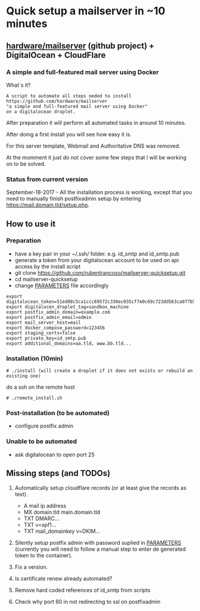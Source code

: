 # Quick setup a mailserver in ~10 minutes
## [hardware/mailserver](https://github.com/hardware/mailserver) (github project) + DigitalOcean + CloudFlare
### A simple and full-featured mail server using Docker

What`s it?

```
A script to automate all steps neded to install 
https://github.com/hardware/mailserver 
"a simple and full-featured mail server using Docker" 
on a digitalocean droplet.
```
After preparation it will perform all automated tasks in around 10 minutes.

After doing a first install you will see how easy it is.

For this server template, Webmail and Authoritative DNS was removed.

At the momment it just do not cover some few steps that I will be working on to be solved.

### Status from current version

September-18-2017 - All the installation process is working, except that you need to manually finish postfixadmin setup by entering https://mail.domain.tld/setup.php.  

## How to use it

### Preparation

- have a key pair in your ~/.ssh/ folder. e.g. id_smtp and id_smtp.pub
- generate a token from your digitalocean account to be used on api access by the install script
- git clone https://github.com/rubentrancoso/mailserver-quicksetup.git
- cd mailserver-quicksetup
- change [PARAMETERS](PARAMETERS) file accordingly

```
export digitalocean_token=51ed08c5ca1ccc69572c330ec035cf7e0c69c723dd563ca077b51d2cbf6ba066
export digitalocen_droplet_tag=sandbox_machine
export postfix_admin_domain=example.com
export postfix_admin_email=admin
export mail_server_host=mail
export docker_compose_password=123456
export staging_certs=false
export private_key=id_smtp.pub
export additional_domains=aa.tld, www.bb.tld...
```

### Installation (10min)
```
# ./install (will create a droplet if it does not exists or rebuild an existing one)
```

do a ssh on the remote host

```
# ./remote_install.sh
```
### Post-installation (to be automated)

- configure postfix admin

### Unable to be automated

- ask digitalocean to open port 25

## Missing steps (and TODOs)

1. Automatically setup cloudflare records (or at least give the records as text).

   - A mail ip address
   - MX domain.tld main.domain.tld
   - TXT DMARC...
   - TXT v=spf1...
   - TXT mail_domainkey v=DKIM...
   
2. Silently setup postfix admin with password suplied in [PARAMETERS](PARAMETERS) (currently you will need to follow a manual step to enter de generated token to the container).

3. Fix a version.

4. Is certificate renew already automated?

5. Remove hard coded references of id_smtp from scripts

6. Check why port 80 in not redirecting to ssl on postfixadmin

